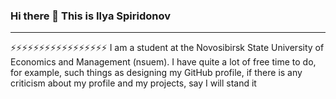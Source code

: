 ### Hi there 👋 This is Ilya Spiridonov
____________________________________________________________________________________________________________________________________________________________
⚡⚡⚡⚡⚡⚡⚡⚡⚡⚡⚡⚡⚡⚡⚡⚡⚡
I am a student at the Novosibirsk State University of Economics and Management (nsuem). I have quite a lot of free time to do, for example, such things as designing my GitHub profile, if there is any criticism about my profile and my projects, say I will stand it






<!--
**leraks/leraks** is a ✨ _special_ ✨ repository because its `README.md` (this file) appears on your GitHub profile.

Here are some ideas to get you started:

  🔭 I’m currently working on ...
  🌱 I’m currently learning ...
- 👯 I’m looking to collaborate on ...
- 🤔 I’m looking for help with ...
- 💬 Ask me about ...
- 📫 How to reach me: ...
- 😄 Pronouns: ...
- ⚡ Fun fact: ...
-->
